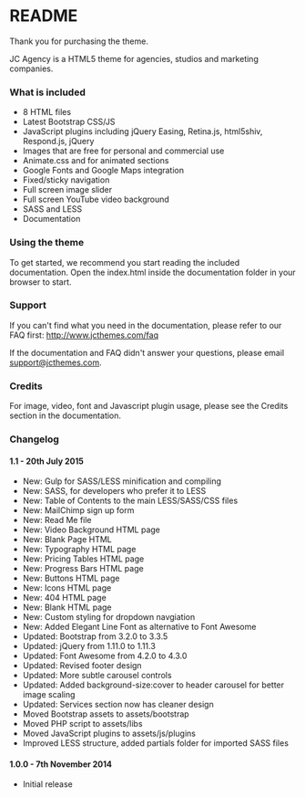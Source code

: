 # README #

Thank you for purchasing the theme.

JC Agency is a HTML5 theme for agencies, studios and marketing companies.

### What is included ###

* 8 HTML files
* Latest Bootstrap CSS/JS
* JavaScript plugins including jQuery Easing, Retina.js, html5shiv, Respond.js, jQuery
* Images that are free for personal and commercial use
* Animate.css and for animated sections
* Google Fonts and Google Maps integration
* Fixed/sticky navigation
* Full screen image slider
* Full screen YouTube video background
* SASS and LESS
* Documentation

### Using the theme ###

To get started, we recommend you start reading the included documentation.
Open the index.html inside the documentation folder in your browser to start.

### Support ###

If you can't find what you need in the documentation, please refer to our FAQ first: http://www.jcthemes.com/faq

If the documentation and FAQ didn't answer your questions, please email support@jcthemes.com.

### Credits ###

For image, video, font and Javascript plugin usage, please see the Credits section in the documentation.

### Changelog ###

#### 1.1 - 20th July 2015 ####
* New: Gulp for SASS/LESS minification and compiling
* New: SASS, for developers who prefer it to LESS
* New: Table of Contents to the main LESS/SASS/CSS files
* New: MailChimp sign up form
* New: Read Me file
* New: Video Background HTML page
* New: Blank Page HTML
* New: Typography HTML page
* New: Pricing Tables HTML page
* New: Progress Bars HTML page
* New: Buttons HTML page
* New: Icons HTML page
* New: 404 HTML page
* New: Blank HTML page
* New: Custom styling for dropdown navgiation
* New: Added Elegant Line Font as alternative to Font Awesome
* Updated: Bootstrap from 3.2.0 to 3.3.5
* Updated: jQuery from 1.11.0 to 1.11.3
* Updated: Font Awesome from 4.2.0 to 4.3.0
* Updated: Revised footer design
* Updated: More subtle carousel controls
* Updated: Added background-size:cover to header carousel for better image scaling
* Updated: Services section now has cleaner design
* Moved Bootstrap assets to assets/bootstrap
* Moved PHP script to assets/libs
* Moved JavaScript plugins to assets/js/plugins
* Improved LESS structure, added partials folder for imported SASS files

#### 1.0.0 - 7th November 2014 ####
* Initial release